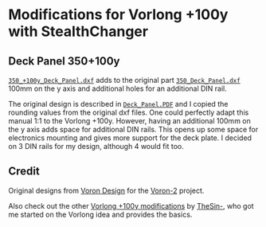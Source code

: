 # Modifications for Vorlong +100y with StealthChanger

## Deck Panel 350+100y
[`350_+100y_Deck_Panel.dxf`](Drawing_DXFs/Panels/350_+100y_Deck_Panel.dxf) adds to the original part [`350_Deck_Panel.dxf`](https://github.com/VoronDesign/Voron-2/blob/Voron2.4/Drawing_DXFs/Panels/350_Deck_Panel.dxf) 100mm on the y axis and additional holes for an additional DIN rail.

The original design is described in [`Deck_Panel.PDF`](https://github.com/VoronDesign/Voron-2/blob/Voron2.4/Drawing_DXFs/Panels/Deck_Panel.PDF) and I copied the rounding values from the original dxf files. One could perfectly adapt this manual 1:1 to the Vorlong +100y. However, having an additional 100mm on the y axis adds space for additional DIN rails. This opens up some space for electronics mounting and gives more support for the deck plate. I decided on 3 DIN rails for my design, although 4 would fit too.

## Credit
Original designs from [Voron Design](https://github.com/VoronDesign) for the [Voron-2](https://github.com/VoronDesign/Voron-2) project.

Also check out the other [Vorlong +100y modifications](https://github.com/DraftShift/StealthChanger/tree/main/UserMods/TheSin-/Vorlong_%2B100y) by [TheSin-](https://github.com/TheSin-), who got me started on the Vorlong idea and provides the basics.